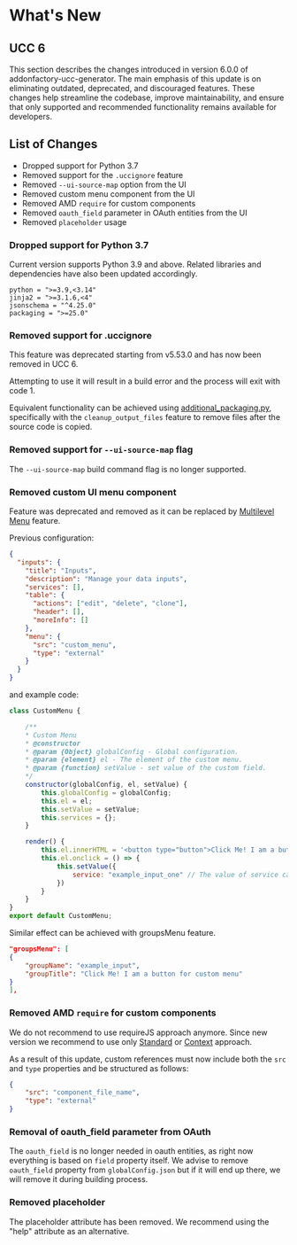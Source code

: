 # What's New

## UCC 6

This section describes the changes introduced in version 6.0.0 of addonfactory-ucc-generator. The main emphasis of this update is on eliminating outdated, deprecated, and discouraged features. These changes help streamline the codebase, improve maintainability, and ensure that only supported and recommended functionality remains available for developers.

## List of Changes

- Dropped support for Python 3.7
- Removed support for the `.uccignore` feature
- Removed `--ui-source-map` option from the UI
- Removed custom menu component from the UI
- Removed AMD `require` for custom components
- Removed `oauth_field` parameter in OAuth entities from the UI
- Removed `placeholder` usage

### Dropped support for Python 3.7

Current version supports Python 3.9 and above.
Related libraries and dependencies have also been updated accordingly.

```
python = ">=3.9,<3.14"
jinja2 = ">=3.1.6,<4"
jsonschema = "^4.25.0"
packaging = ">=25.0"
```

### Removed support for .uccignore

This feature was deprecated starting from v5.53.0 and has now been removed in UCC 6.

Attempting to use it will result in a build error and the process will exit with code 1.

Equivalent functionality can be achieved using [additional_packaging.py](./additional_packaging.md), specifically with the `cleanup_output_files` feature to remove files after the source code is copied.


### Removed support for `--ui-source-map` flag

The `--ui-source-map` build command flag is no longer supported.

### Removed custom UI menu component

Feature was deprecated and removed as it can be replaced by [Multilevel Menu](./inputs/multilevel_menu.md) feature.

Previous configuration:

```json
{
  "inputs": {
    "title": "Inputs",
    "description": "Manage your data inputs",
    "services": [],
    "table": {
      "actions": ["edit", "delete", "clone"],
      "header": [],
      "moreInfo": []
    },
    "menu": {
      "src": "custom_menu",
      "type": "external"
    }
  }
}
```

and example code:

```js
class CustomMenu {

    /**
    * Custom Menu
    * @constructor
    * @param {Object} globalConfig - Global configuration.
    * @param {element} el - The element of the custom menu.
    * @param {function} setValue - set value of the custom field.
    */
    constructor(globalConfig, el, setValue) {
        this.globalConfig = globalConfig;
        this.el = el;
        this.setValue = setValue;
        this.services = {};
    }

    render() {
        this.el.innerHTML = '<button type="button">Click Me! I am a button for custom menu</button>'
        this.el.onclick = () => {
            this.setValue({
                service: "example_input_one" // The value of service can be the name of any services, specified in the globalConfig file.
            })
        }
    }
}
export default CustomMenu;
```

Similar effect can be achieved with groupsMenu feature.

```json
"groupsMenu": [
{
    "groupName": "example_input", 
    "groupTitle": "Click Me! I am a button for custom menu"
}
],
```


### Removed AMD `require` for custom components

We do not recommend to use requireJS approach anymore. Since new version we recommend to use only [Standard](./custom_ui_extensions/standard/overview.md) or [Context](./custom_ui_extensions/context/overview.md) approach.

As a result of this update, custom references must now include both the `src` and `type` properties and be structured as follows:

``` json
{
    "src": "component_file_name",
    "type": "external"
}
```

### Removal of oauth_field parameter from OAuth

The `oauth_field` is no longer needed in oauth entities, as right now everything is based on `field` property itself.
We advise to remove `oauth_field` property from `globalConfig.json` but if it will end up there, we will remove it during building process.

### Removed placeholder

The placeholder attribute has been removed. We recommend using the "help" attribute as an alternative.
